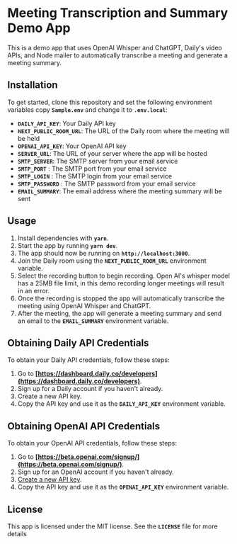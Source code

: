 # **Meeting Transcription and Summary Demo App**

This is a demo app that uses OpenAI Whisper and ChatGPT, Daily's video APIs, and Node mailer to automatically transcribe a meeting and generate a meeting summary.

## **Installation**

To get started, clone this repository and set the following environment variables copy **`Sample.env`** and change it to **`.env.local`**:

- **`DAILY_API_KEY`**: Your Daily API key
- **`NEXT_PUBLIC_ROOM_URL`**: The URL of the Daily room where the meeting will be held
- **`OPENAI_API_KEY`**: Your OpenAI API key
- **`SERVER_URL`**: The URL of your server where the app will be hosted
- **`SMTP_SERVER`**: The SMTP server from your email service
- **`SMTP_PORT`** : The SMTP port from your email service
- **`SMTP_LOGIN`** : The SMTP login from your email service
- **`SMTP_PASSWORD`** : The SMTP password from your email service
- **`EMAIL_SUMMARY`**: The email address where the meeting summary will be sent

## **Usage**

1. Install dependencies with **`yarn`**.
2. Start the app by running **`yarn dev`**.
3. The app should now be running on **`http://localhost:3000`**.
4. Join the Daily room using the **`NEXT_PUBLIC_ROOM_URL`** environment variable.
5. Select the recording button to begin recording. Open AI's whisper model has a 25MB file limit, in this demo recording longer meetings will result in an error.
6. Once the recording is stopped the app will automatically transcribe the meeting using OpenAI Whisper and ChatGPT.
7. After the meeting, the app will generate a meeting summary and send an email to the **`EMAIL_SUMMARY`** environment variable.

## **Obtaining Daily API Credentials**

To obtain your Daily API credentials, follow these steps:

1. Go to **[https://dashboard.daily.co/developers](https://dashboard.daily.co/developers)**.
2. Sign up for a Daily account if you haven't already.
3. Create a new API key.
4. Copy the API key and use it as the **`DAILY_API_KEY`** environment variable.

## **Obtaining OpenAI API Credentials**

To obtain your OpenAI API credentials, follow these steps:

1. Go to **[https://beta.openai.com/signup/](https://beta.openai.com/signup/)**.
2. Sign up for an OpenAI account if you haven't already.
3. [Create a new API key](https://platform.openai.com/account/api-keys).
4. Copy the API key and use it as the **`OPENAI_API_KEY`** environment variable.

## **License**

This app is licensed under the MIT license. See the **`LICENSE`** file for more details

